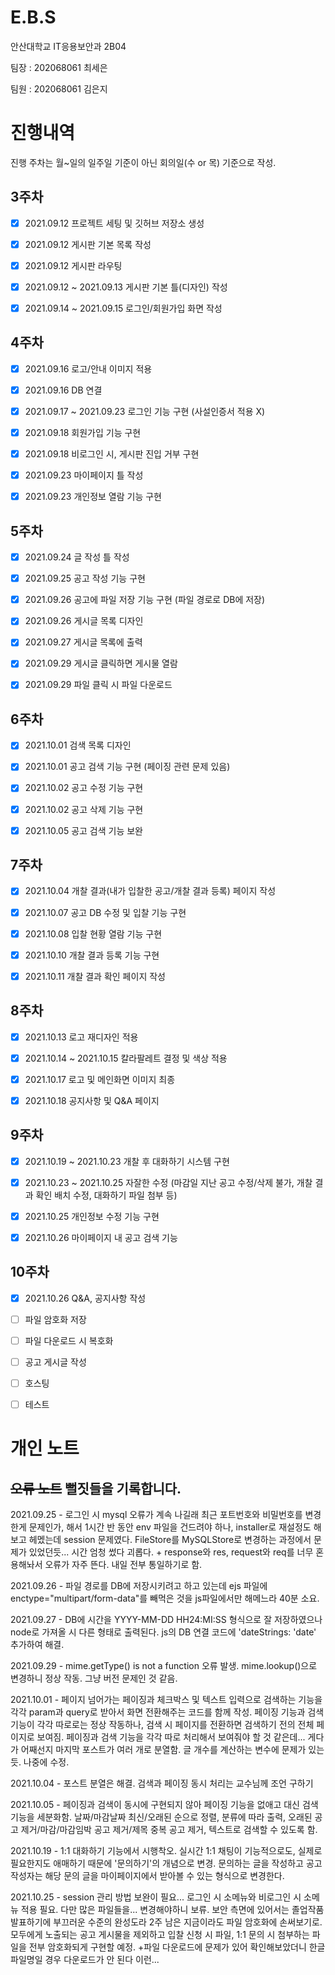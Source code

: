 # E.B.S


안산대학교 IT응용보안과 2B04

팀장 : 202068061 최세은

팀원 : 202068061 김은지

# 진행내역

진행 주차는 월~일의 일주일 기준이 아닌 회의일(수 or 목) 기준으로 작성.

## 3주차

- [X] 2021.09.12 프로젝트 세팅 및 깃허브 저장소 생성

- [x] 2021.09.12 게시판 기본 목록 작성

- [x] 2021.09.12 게시판 라우팅

- [x] 2021.09.12 ~ 2021.09.13 게시판 기본 틀(디자인) 작성

- [x] 2021.09.14 ~ 2021.09.15 로그인/회원가입 화면 작성

## 4주차

- [x] 2021.09.16 로고/안내 이미지 적용

- [x] 2021.09.16 DB 연결

- [x] 2021.09.17 ~ 2021.09.23 로그인 기능 구현 (사설인증서 적용 X)

- [x] 2021.09.18 회원가입 기능 구현

- [x] 2021.09.18 비로그인 시, 게시판 진입 거부 구현

- [x] 2021.09.23 마이페이지 틀 작성

- [x] 2021.09.23 개인정보 열람 기능 구현

## 5주차

- [x] 2021.09.24 글 작성 틀 작성

- [x] 2021.09.25 공고 작성 기능 구현

- [x] 2021.09.26 공고에 파일 저장 기능 구현 (파일 경로로 DB에 저장)

- [x] 2021.09.26 게시글 목록 디자인

- [x] 2021.09.27 게시글 목록에 출력

- [x] 2021.09.29 게시글 클릭하면 게시물 열람

- [x] 2021.09.29 파일 클릭 시 파일 다운로드

## 6주차

- [x] 2021.10.01 검색 목록 디자인

- [x] 2021.10.01 공고 검색 기능 구현 (페이징 관련 문제 있음)

- [x] 2021.10.02 공고 수정 기능 구현

- [x] 2021.10.02 공고 삭제 기능 구현

- [x] 2021.10.05 공고 검색 기능 보완

## 7주차

- [x] 2021.10.04 개찰 결과(내가 입찰한 공고/개찰 결과 등록) 페이지 작성

- [x] 2021.10.07 공고 DB 수정 및 입찰 기능 구현

- [x] 2021.10.08 입찰 현황 열람 기능 구현

- [x] 2021.10.10 개찰 결과 등록 기능 구현

- [x] 2021.10.11 개찰 결과 확인 페이지 작성

## 8주차 

- [x] 2021.10.13 로고 재디자인 적용

- [x] 2021.10.14 ~ 2021.10.15 칼라팔레트 결정 및 색상 적용

- [x] 2021.10.17 로고 및 메인화면 이미지 최종 

- [x] 2021.10.18 공지사항 및 Q&A 페이지 

## 9주차

- [x] 2021.10.19 ~ 2021.10.23 개찰 후 대화하기 시스템 구현

- [x] 2021.10.23 ~ 2021.10.25 자잘한 수정 (마감일 지난 공고 수정/삭제 불가, 개찰 결과 확인 배치 수정, 대화하기 파일 첨부 등)

- [x] 2021.10.25 개인정보 수정 기능 구현

- [x] 2021.10.26 마이페이지 내 공고 검색 기능

## 10주차

- [x] 2021.10.26 Q&A, 공지사항 작성

- [ ] 파일 암호화 저장

- [ ] 파일 다운로드 시 복호화

- [ ] 공고 게시글 작성

- [ ] 호스팅

- [ ] 테스트



# 개인 노트           

## ~~오류 노트~~ 뻘짓들을 기록합니다.

2021.09.25 - 로그인 시 mysql 오류가 계속 나길래 최근 포트번호와 비밀번호를 변경한게 문제인가, 해서 1시간 반 동안 env 파일을 건드려야 하나, installer로 재설정도 해보고 헤멨는데 session 문제였다. FileStore를 MySQLStore로 변경하는 과정에서 문제가 있었던듯... 시간 엄청 썼다 괴롭다. + response와 res, request와 req를 너무 혼용해놔서 오류가 자주 뜬다. 내일 전부 통일하기로 함.

2021.09.26 - 파일 경로를 DB에 저장시키려고 하고 있는데 ejs 파일에 enctype="multipart/form-data"를 빼먹은 것을 js파일에서만 해메느라 40분 소요.

2021.09.27 - DB에 시간을 YYYY-MM-DD HH24:MI:SS 형식으로 잘 저장하였으나 node로 가져올 시 다른 형태로 출력된다. js의 DB 연결 코드에 'dateStrings: 'date' 추가하여 해결.

2021.09.29 - mime.getType() is not a function 오류 발생. mime.lookup()으로 변경하니 정상 작동. 그냥 버전 문제인 것 같음.

2021.10.01 - 페이지 넘어가는 페이징과 체크박스 및 텍스트 입력으로 검색하는 기능을 각각 param과 query로 받아서 화면 전환해주는 코드를 함께 작성. 페이징 기능과 검색 기능이 각각 따로로는 정상 작동하나, 검색 시 페이지를 전환하면 검색하기 전의 전체 페이지로 보여짐. 페이징과 검색 기능을 각각 따로 처리해서 보여줘야 할 것 같은데... 게다가 어째선지 마지막 포스트가 여러 개로 분열함. 글 개수를 계산하는 변수에 문제가 있는 듯. 나중에 수정.

2021.10.04 - 포스트 분열은 해결. 검색과 페이징 동시 처리는 교수님께 조언 구하기

2021.10.05 - 페이징과 검색이 동시에 구현되지 않아 페이징 기능을 없애고 대신 검색 기능을 세분화함. 날짜/마감날짜 최신/오래된 순으로 정렬, 분류에 따라 출력, 오래된 공고 제거/마감/마감임박 공고 제거/제목 중복 공고 제거, 텍스트로 검색할 수 있도록 함.

2021.10.19 - 1:1 대화하기 기능에서 시행착오. 실시간 1:1 채팅이 기능적으로도, 실제로 필요한지도 애매하기 때문에 '문의하기'의 개념으로 변경. 문의하는 글을 작성하고 공고 작성자는 해당 문의 글을 마이페이지에서 받아볼 수 있는 형식으로 변경한다.

2021.10.25 - session 관리 방법 보완이 필요... 로그인 시 소메뉴와 비로그인 시 소메뉴 적용 필요. 다만 많은 파일들을... 변경해야하니 보류. 보안 측면에 있어서는 졸업작품 발표하기에 부끄러운 수준의 완성도라 2주 남은 지금이라도 파일 암호화에 손써보기로. 모두에게 노출되는 공고 게시물을 제외하고 입찰 신청 시 파일, 1:1 문의 시 첨부하는 파일을 전부 암호화되게 구현할 예정. +파일 다운로드에 문제가 있어 확인해보았더니 한글 파일명일 경우 다운로드가 안 된다 이런...
